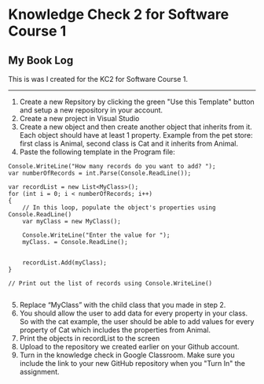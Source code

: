 # Knowledge Check 2 for Software Course 1

## My Book Log
This is was I created for the KC2 for Software Course 1.



_________________


1. Create a new Repsitory by clicking the green "Use this Template" button and setup a new repository in your account.
2. Create a new project in Visual Studio
3. Create a new object and then create another object that inherits from it.  Each object should have at least 1 property.  Example from the pet store: first class is Animal, second class is Cat and it inherits from Animal.
4. Paste the following template in the Program file:

```
Console.WriteLine("How many records do you want to add? ");
var numberOfRecords = int.Parse(Console.ReadLine());

var recordList = new List<MyClass>();
for (int i = 0; i < numberOfRecords; i++)
{
	// In this loop, populate the object's properties using Console.ReadLine()
	var myClass = new MyClass();

	Console.WriteLine("Enter the value for ");
	myClass. = Console.ReadLine();
    

	recordList.Add(myClass);
}

// Print out the list of records using Console.WriteLine()


```
 
5. Replace “MyClass” with the child class that you made in step 2.  
6. You should allow the user to add data for every property in your class.  So with the cat example, the user should be able to add values for every property of Cat which includes the properties from Animal.
7. Print the objects in recordList to the screen
8. Upload to the repository we created earlier on your Github account.
9. Turn in the knowledge check in Google Classroom. Make sure you include the link to your new GitHub repository when you "Turn In" the assignment.
